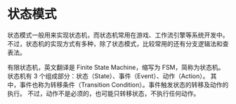 # 状态模式

状态模式一般用来实现状态机，而状态机常用在游戏、工作流引擎等系统开发中。
不过，状态机的实现方式有多种，除了状态模式，比较常用的还有分支逻辑法和查表法。

有限状态机，英文翻译是 Finite State Machine，缩写为 FSM，简称为状态机。
状态机有 3 个组成部分：状态（State）、事件（Event）、动作（Action）。
其中，事件也称为转移条件（Transition Condition）。事件触发状态的转移及动作的执行。
不过，动作不是必须的，也可能只转移状态，不执行任何动作。